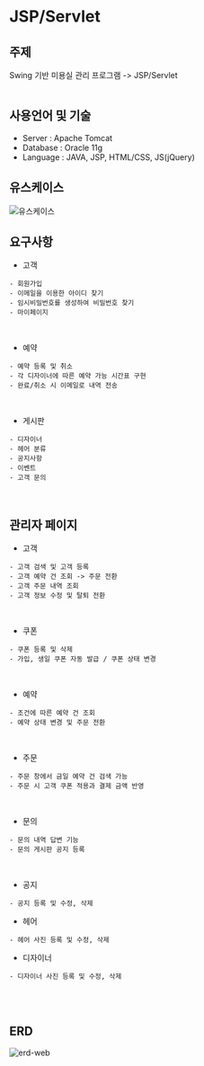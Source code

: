 # JSP/Servlet

## 주제
Swing 기반 미용실 관리 프로그램 -> JSP/Servlet
<br><br>

## 사용언어 및 기술 
- Server : Apache Tomcat
- Database : Oracle 11g
- Language : JAVA, JSP, HTML/CSS, JS(jQuery)

## 유스케이스
![유스케이스](https://user-images.githubusercontent.com/75772939/114724148-3b359080-9d76-11eb-9993-ce093f390acc.jpg)
<br>

## 요구사항 
- 고객
```
- 회원가입
- 이메일을 이용한 아이디 찾기
- 임시비밀번호를 생성하여 비밀번호 찾기
- 마이페이지
```
<br>

- 예약
```
- 예약 등록 및 취소
- 각 디자이너에 따른 예약 가능 시간표 구현
- 완료/취소 시 이메일로 내역 전송
```
<br>

- 게시판
```
- 디자이너
- 헤어 분류
- 공지사항
- 이벤트
- 고객 문의
```
<br>

## 관리자 페이지
- 고객
```
- 고객 검색 및 고객 등록
- 고객 예약 건 조회 -> 주문 전환
- 고객 주문 내역 조회 
- 고객 정보 수정 및 탈퇴 전환
```
<br>

- 쿠폰
```
- 쿠폰 등록 및 삭제
- 가입, 생일 쿠폰 자동 발급 / 쿠폰 상태 변경
```
<br>

- 예약
```
- 조건에 따른 예약 건 조회
- 예약 상태 변경 및 주문 전환
```
<br>

-  주문
```
- 주문 창에서 금일 예약 건 검색 가능
- 주문 시 고객 쿠폰 적용과 결제 금액 반영
```
<br>

-  문의
```
- 문의 내역 답변 기능
- 문의 게시판 공지 등록
```
<br>

-  공지
```
- 공지 등록 및 수정, 삭제
```

-  헤어
```
- 헤어 사진 등록 및 수정, 삭제
```

-  디자이너
```
- 디자이너 사진 등록 및 수정, 삭제
```

<br>

<br>

## ERD

![erd-web](https://user-images.githubusercontent.com/75772939/114724145-3a9cfa00-9d76-11eb-8b1d-7446e19b6f13.jpg)

